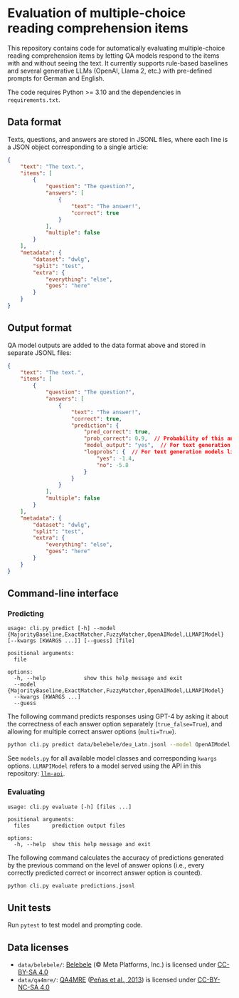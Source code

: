 # Evaluation of multiple-choice reading comprehension items

This repository contains code for automatically evaluating multiple-choice reading comprehension items by letting QA models respond to the items with and without seeing the text. It currently supports rule-based baselines and several generative LLMs (OpenAI, Llama 2, etc.) with pre-defined prompts for German and English.

The code requires Python >= 3.10 and the dependencies in `requirements.txt`.

## Data format

Texts, questions, and answers are stored in JSONL files, where each line is a JSON object corresponding to a single article:

```json
{
    "text": "The text.",
    "items": [
        {
            "question": "The question?",
            "answers": [
                {
                    "text": "The answer!",
                    "correct": true
                }
            ],
            "multiple": false
        }
    ],
    "metadata": {
        "dataset": "dwlg",
        "split": "test",
        "extra": {
            "everything": "else",
            "goes": "here"
        }
    }
}
```

## Output format

QA model outputs are added to the data format above and stored in separate JSONL files:

```json
{
    "text": "The text.",
    "items": [
        {
            "question": "The question?",
            "answers": [
                {
                    "text": "The answer!",
                    "correct": true,
                    "prediction": {
                        "pred_correct": true,
                        "prob_correct": 0.9,  // Probability of this answer being correct
                        "model_output": "yes",  // For text generation models like Llama
                        "logprobs": {  // For text generation models like Llama
                            "yes": -1.4,
                            "no": -5.8
                        }
                    }
                }
            ],
            "multiple": false
        }
    ],
    "metadata": {
        "dataset": "dwlg",
        "split": "test",
        "extra": {
            "everything": "else",
            "goes": "here"
        }
    }
}
```

## Command-line interface

### Predicting

```
usage: cli.py predict [-h] --model {MajorityBaseline,ExactMatcher,FuzzyMatcher,OpenAIModel,LLMAPIModel} [--kwargs [KWARGS ...]] [--guess] [file]

positional arguments:
  file

options:
  -h, --help            show this help message and exit
  --model {MajorityBaseline,ExactMatcher,FuzzyMatcher,OpenAIModel,LLMAPIModel}
  --kwargs [KWARGS ...]
  --guess
```

The following command predicts responses using GPT-4 by asking it about the correctness of each answer option separately (`true_false=True`), and allowing for multiple correct answer options (`multi=True`).

```bash
python cli.py predict data/belebele/deu_Latn.jsonl --model OpenAIModel --kwargs model=gpt-4-0613 lang=de chat=True true_false=True multi=True > predictions.jsonl
```

See `models.py` for all available model classes and corresponding `kwargs` options. `LLMAPIModel` refers to a model served using the API in this repository: [`llm-api`](https://github.com/saeub/llm-api).

### Evaluating

```
usage: cli.py evaluate [-h] [files ...]

positional arguments:
  files       prediction output files

options:
  -h, --help  show this help message and exit
```

The following command calculates the accuracy of predictions generated by the previous command on the level of answer opions (i.e., every correctly predicted correct or incorrect answer option is counted).

```bash
python cli.py evaluate predictions.jsonl
```

## Unit tests

Run `pytest` to test model and prompting code.

## Data licenses

- `data/belebele/`: [Belebele](https://github.com/facebookresearch/belebele) (© Meta Platforms, Inc.) is licensed under [CC-BY-SA 4.0](https://creativecommons.org/licenses/by-sa/4.0/)
- `data/qa4mre/`: [QA4MRE](http://nlp.uned.es/clef-qa/repository/pastCampaigns.php) ([Peñas et al., 2013](https://doi.org/10.1007/978-3-642-40802-1_29)) is licensed under [CC-BY-NC-SA 4.0](https://creativecommons.org/licenses/by-nc-sa/4.0/)
